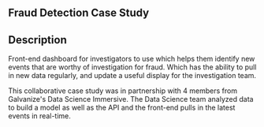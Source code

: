 ## Fraud Detection Case Study

## Description
Front-end dashboard for investigators to use which helps them identify new events that are worthy of investigation for fraud. Which has the ability to pull in new data regularly, and update a useful display for the investigation team.

This collaborative case study was in partnership with 4 members from Galvanize's Data Science Immersive. The Data Science team analyzed data to build a model as well as the API and the front-end pulls in the latest events in real-time.
